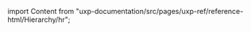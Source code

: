 
import Content from "uxp-documentation/src/pages/uxp-ref/reference-html/Hierarchy/hr";

<Content query="product=xd"/>
